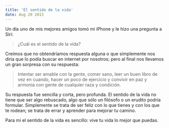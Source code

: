 ```yaml
---
title: 'El sentido de la vida'
date: Aug 20 2013
---
```


Un día uno de mis mejores amigos tomó mi iPhone y le hizo una pregunta a Siri:

> ¿Cuál es el sentido de la vida?

Creímos que no obtendríamos respuesta alguna o que simplemente nos diría que lo podía buscar en internet por nosotros; pero al final nos llevamos un gran sorpresa con su respuesta:

> Intentar ser amable con la gente, comer sano, leer un buen libro de vez en cuando, hacer un poco de ejercicio y convivir en paz y armonía con gente de cualquier raza y condición.

Su respuesta fue sencilla y corta, pero profunda. El sentido de la vida no tiene que ser algo rebuscado, algo que sólo un filósofo o un erudito podría formular. Simplemente se trata de ser feliz con lo que tienes y con los que te rodean; se trata de errar y aprender para mejorar tu camino.

Para mi el sentido de la vida es sencillo: vive tu vida lo mejor que puedas.
